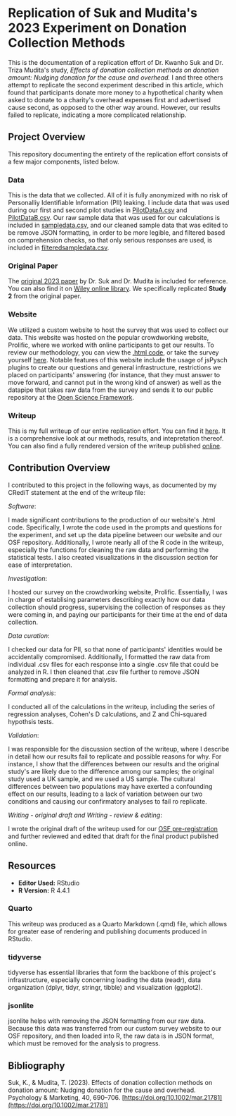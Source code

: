 # Replication of Suk and Mudita's 2023 Experiment on Donation Collection Methods

This is the documentation of a replication effort of Dr. Kwanho Suk and Dr. Triza Mudita's study, *Effects of donation collection methods on donation amount: Nudging donation for the cause and overhead.* I and three others attempt to replicate the second experiment described in this article, which found that participants donate more money to a hypothetical charity when asked to donate to a charity's overhead expenses first and advertised cause second, as opposed to the other way around. However, our results failed to replicate, indicating a more complicated relationship.

## Project Overview

This repository documenting the entirety of the replication effort consists of a few major components, listed below.

### Data

This is the data that we collected. All of it is fully anonymized with no risk of Personalliy Identifiable Information (PII) leaking. I include data that was used during our first and second pilot studies in [PilotDataA.csv](https://github.com/willdemelo/Replication_Study_Suk2023/blob/main/data/PilotDataA.csv) and [PilotDataB.csv](https://github.com/willdemelo/Replication_Study_Suk2023/blob/main/data/PilotDataB.csv). Our raw sample data that was used for our calculations is included in [sampledata.csv](https://github.com/willdemelo/Replication_Study_Suk2023/blob/main/data/sampledata.csv), and our cleaned sample data that was edited to be remove JSON formatting, in order to be more legible, and filtered based on comprehension checks, so that only serious responses are used, is included in [filteredsampledata.csv](https://github.com/willdemelo/Replication_Study_Suk2023/blob/main/data/filteredsampledata.csv).

### Original Paper

The [original 2023 paper](https://github.com/willdemelo/Replication_Study_Suk2023/blob/main/original_paper/effects_of_donation_collection_methods) by Dr. Suk and Dr. Mudita is included for reference. You can also find it on [Wiley online library](https://onlinelibrary.wiley.com/doi/abs/10.1002/mar.21781). We specifically replicated **Study 2** from the original paper.

### Website

We utilized a custom website to host the survey that was used to collect our data. This website was hosted on the popular crowdworking website, Prolific, where we worked with online participants to get our results. To review our methodology, you can view the [.html code](https://github.com/willdemelo/Replication_Study_Suk2023/blob/main/website/index.html), or take the survey yourself [here](https://willdemelo.github.io/Replication_Study_Suk2023/website/). Notable features of this website include the usage of jsPysch plugins to create our questions and general infrastructure, restrictions we placed on participants' answering (for instance, that they must answer to move forward, and cannot put in the wrong kind of answer) as well as the datapipe that takes raw data from the survey and sends it to our public repository at the [Open Science Framework](https://osf.io/jzx7e/).

### Writeup

This is my full writeup of our entire replication effort. You can find it [here](https://github.com/willdemelo/Replication_Study_Suk2023/blob/main/writeup/writeup). It is a comprehensive look at our methods, results, and intepretation thereof. You can also find a fully rendered version of the writeup published [online](https://rpubs.com/willdemelo/1253815).

## Contribution Overview

I contributed to this project in the following ways, as documented by my CRediT statement at the end of the writeup file:

*Software*:

I made significant contributions to the production of our website's .html code. Specifically, I wrote the code used in the prompts and questions for the experiment, and set up the data pipeline between our website and our OSF repository. Additionally, I wrote nearly all of the R code in the writeup, especially the functions for cleaning the raw data and performing the statistical tests. I also created visualizations in the discussion section for ease of interpretation.

*Investigation*:

I hosted our survey on the crowdworking website, Prolific. Essentially, I was in charge of establising parameters describing exactly how our data collection should progress, supervising the collection of responses as they were coming in, and paying our participants for their time at the end of data collection.

*Data curation*:

I checked our data for PII, so that none of participants' identities would be accidentally compromised. Additionally, I formatted the raw data from individual .csv files for each response into a single .csv file that could be analyzed in R. I then cleaned that .csv file further to remove JSON formatting and prepare it for analysis.

*Formal analysis*:

I conducted all of the calculations in the writeup, including the series of regression analyses, Cohen's D calculations, and Z and Chi-squared hypothsis tests.

*Validation*:

I was responsible for the discussion section of the writeup, where I describe in detail how our results fail to replicate and possible reasons for why. For instance, I show that the differences between our results and the original study's are likely due to the difference among our samples; the original study used a UK sample, and we used a US sample. The cultural differences between two populations may have exerted a confounding effect on our results, leading to a lack of variation between our two conditions and causing our confirmatory analyses to fail ro replicate.

*Writing - original draft and Writing - review & editing*:

I wrote the original draft of the writeup used for our [OSF pre-registration](https://osf.io/52sfp) and further reviewed and edited that draft for the final product published online.

## Resources
- **Editor Used:** RStudio
- **R Version:** R 4.4.1

### Quarto
  This writeup was produced as a Quarto Markdown (.qmd) file, which allows for greater ease of rendering and publishing documents produced in RStudio.

### tidyverse
  tidyverse has essential libraries that form the backbone of this project's infrastructure, especially concerning loading the data (readr), data organization (dplyr, tidyr, stringr, tibble) and visualization (ggplot2).

### jsonlite
  jsonlite helps with removing the JSON formatting from our raw data. Because this data was transferred from our custom survey website to our OSF repository, and then loaded into R, the raw data is in JSON format, which must be removed for the analysis to progress.

## Bibliography
  Suk, K., & Mudita, T. (2023). Effects of donation collection methods on donation amount: Nudging donation for the cause and overhead. Psychology & Marketing, 40, 690–706. [https://doi.org/10.1002/mar.21781](https://doi.org/10.1002/mar.21781)
